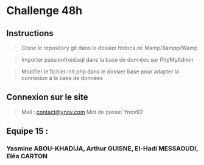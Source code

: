 # Challenge 48h

## Instructions

> Clone le repository git dans le dossier htdocs de Mamp/Xampp/Wamp

> Importer passionfroid.sql dans la base de données sur PhpMyAdmin

> Modifier le fichier init.php dans le dossier base pour adapter la connexion à la base de données

## Connexion sur le site
> Mail : contact@ynov.com
> Mot de passe: Ynov92

## Equipe 15 :
### Yasmine ABOU-KHADIJA, Arthur GUISNE, El-Hadi MESSAOUDI, Eléa CARTON
